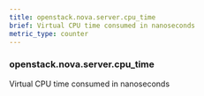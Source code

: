 ```yaml
---
title: openstack.nova.server.cpu_time
brief: Virtual CPU time consumed in nanoseconds
metric_type: counter
---
```

### openstack.nova.server.cpu_time

Virtual CPU time consumed in nanoseconds